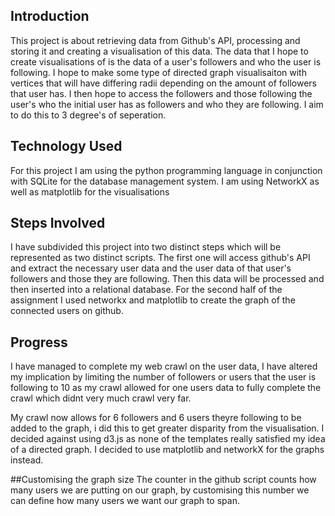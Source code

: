 
## Introduction
This project is about retrieving data from Github's API, processing and storing it and creating a visualisation of this data.
The data that I hope to create visualisations of is the data of a user's followers and who the user is following. I hope to make some type of directed graph
visualisaiton with vertices that will have differing radii depending on the amount of followers that user has. I then hope to access the followers and those following the user's who the initial user has as followers and who they are following. I aim to do this to 3 degree's of seperation.

## Technology Used
For this project I am using the python programming language in conjunction with SQLite for the database management system. I am using NetworkX as well as matplotlib for the visualisations

## Steps Involved
I have subdivided this project into two distinct steps which will be represented as two distinct scripts. The first one will access github's API and extract the necessary user data and the user data of that user's followers and those they are following. Then this data will be processed and then inserted into a relational database.
For the second half of the assignment I used networkx and matplotlib to create the graph of the connected users on github.

## Progress
I have managed to complete my web crawl on the user data, I have altered my implication by limiting the number of followers or users that the user is following to 10
as my crawl allowed for one users data to fully complete the crawl which didnt very much crawl very far.

My crawl now allows for 6 followers and 6 users theyre following to be added to the graph, i did this to get greater disparity from the visualisation.
I decided against using d3.js as none of the templates really satisfied my idea of a directed graph.
I decided to use matplotlib and networkX for the graphs instead.

##Customising the graph size
The counter in the github script counts how many users we are putting on our graph, by customising this number we can define how many users we want our graph to span.
